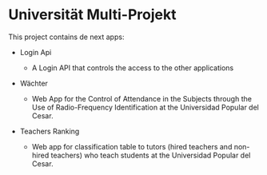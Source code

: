 # Universität Multi-Projekt





This project contains de next apps:

* Login Api
    * A Login API that controls the access to the other applications

* Wächter
    * Web App for the Control of Attendance in the Subjects through the Use of Radio-Frequency Identification at the Universidad Popular del Cesar.

* Teachers Ranking
    * Web app for classification table to tutors (hired teachers and non-hired teachers) who teach students at the Universidad Popular del Cesar.
